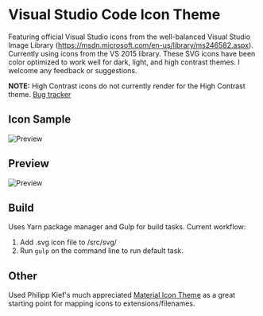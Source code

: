 # Visual Studio Code Icon Theme
Featuring official Visual Studio icons from the well-balanced Visual Studio Image Library (https://msdn.microsoft.com/en-us/library/ms246582.aspx). Currently using icons from the VS 2015 library. These SVG icons have been color optimized to work well for dark, light, and high contrast themes. I welcome any feedback or suggestions.

**NOTE:** High Contrast icons do not currently render for the High Contrast theme. [Bug tracker](https://github.com/Microsoft/vscode/issues/14243#event-833916052)

## Icon Sample
![Preview](https://raw.githubusercontent.com/jtlowe/vscode-icon-theme/master/images/image-comparison.png)

## Preview
![Preview](https://raw.githubusercontent.com/jtlowe/vscode-icon-theme/master/images/vscode-screenshot.png)

## Build

Uses Yarn package manager and Gulp for build tasks. Current workflow:

1. Add .svg icon file to /src/svg/
2. Run ``gulp`` on the command line to run default task.

## Other

Used Philipp Kief's much appreciated [Material Icon Theme](https://github.com/PKief/vscode-extension-material-icon-theme) as a great starting point for mapping icons to extensions/filenames.
